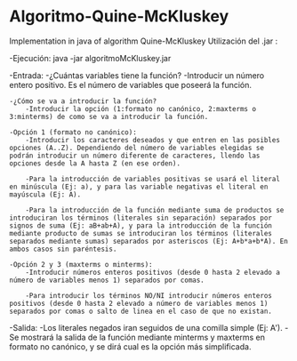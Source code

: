 # Algoritmo-Quine-McKluskey
Implementation in java of algorithm Quine-McKluskey
Utilización del .jar :

-Ejecución: java -jar algoritmoMcKluskey.jar

-Entrada:
	-¿Cuántas variables tiene la función?
		-Introducir un número entero positivo. Es el número de variables que poseerá la función.

	-¿Cómo se va a introducir la función?
		-Introducir la opción (1:formato no canónico, 2:maxterms o 3:minterms) de como se va a introducir la función.

	-Opción 1 (formato no canónico):
		-Introducir los caracteres deseados y que entren en las posibles opciones (A..Z). Dependiendo del número de variables elegidas se podrán introducir un número diferente de caracteres, llendo las opciones desde la A hasta Z (en ese orden). 

		-Para la introducción de variables positivas se usará el literal en minúscula (Ej: a), y para las variable negativas el literal en mayúscula (Ej: A).

		-Para la introducción de la función mediante suma de productos se introduciran los términos (literales sin separación) separados por signos de suma (Ej: aB+ab+A), y para la introducción de la función mediante producto de sumas se introduciran los términos (literales separados mediante sumas) separados por asteriscos (Ej: A+b*a+b*A). En ambos casos sin paréntesis.
	
	-Opción 2 y 3 (maxterms o minterms):
		-Introducir números enteros positivos (desde 0 hasta 2 elevado a número de variables menos 1) separados por comas.

		-Para introducir los términos NO/NI introducir números enteros positivos (desde 0 hasta 2 elevado a número de variables menos 1) separados por comas o salto de linea en el caso de que no existan.
		
-Salida:
	-Los literales negados iran seguidos de una comilla simple (Ej: A').
	-Se mostrará la salida de la función mediante minterms y maxterms en formato no canónico, y se dirá cual es la opción más simplificada.
